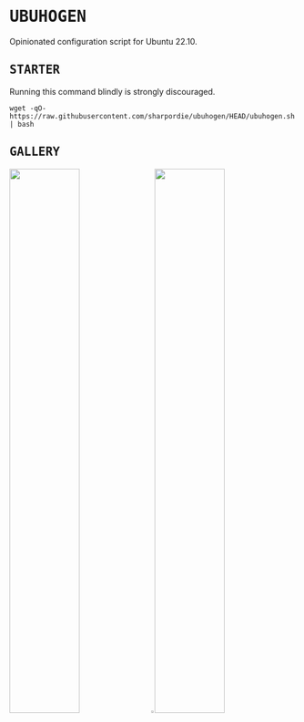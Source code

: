 # <samp>UBUHOGEN</samp>

Opinionated configuration script for Ubuntu 22.10.

## <samp>STARTER</samp>

Running this command blindly is strongly discouraged.

```shell
wget -qO- https://raw.githubusercontent.com/sharpordie/ubuhogen/HEAD/ubuhogen.sh | bash
```

## <samp>GALLERY</samp>

<img src="https://fakeimg.pl/852x480/273445/fff/?text=‏‏‎ ‎" width="49.5%"/><img src="https://upload.wikimedia.org/wikipedia/commons/c/ca/1x1.png" width="1%"/><img src="https://fakeimg.pl/852x480/273445/fff/?text=‏‏‎ ‎" width="49.5%"/>
